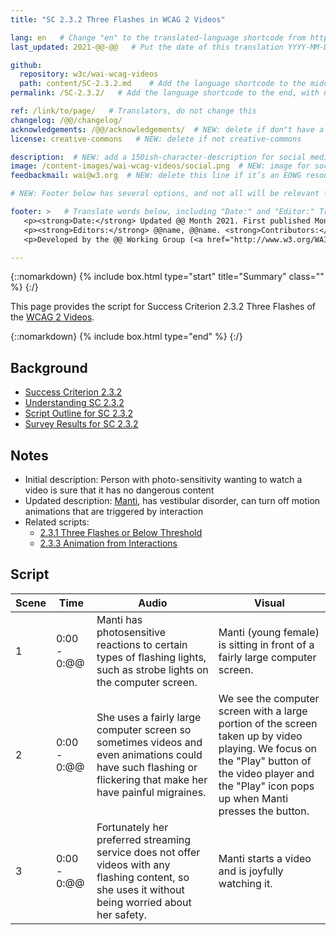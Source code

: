 ```yaml
---
title: "SC 2.3.2 Three Flashes in WCAG 2 Videos"

lang: en   # Change "en" to the translated-language shortcode from https://www.iana.org/assignments/language-subtag-registry/language-subtag-registry
last_updated: 2021-@@-@@   # Put the date of this translation YYYY-MM-DD (with month in the middle)

github:
  repository: w3c/wai-wcag-videos
  path: content/SC-2.3.2.md    # Add the language shortcode to the middle of the filename, for example: content/index.fr.md
permalink: /SC-2.3.2/   # Add the language shortcode to the end, with no slash at end, for example: /link/to/page/fr

ref: /link/to/page/   # Translators, do not change this
changelog: /@@/changelog/
acknowledgements: /@@/acknowledgements/  # NEW: delete if don"t have a separate acknowledgements page. And delete it in the footer below.
license: creative-commons   # NEW: delete if not creative-commons

description:  # NEW: add a 150ish-character-description for social media   # translate the description
image: /content-images/wai-wcag-videos/social.png  # NEW: image for social media
feedbackmail: wai@w3.org  # NEW: delete this line if it’s an EOWG resource (the default is wai-eo-editors@w3.org)

# NEW: Footer below has several options, and not all will be relevant for specific pages. (Ask Shawn if questions.)

footer: >   # Translate words below, including "Date:" and "Editor:" Translate the Working Group name. Leave the Working Group acronym in English. Do *not* change the dates in the footer below.
   <p><strong>Date:</strong> Updated @@ Month 2021. First published Month 20@@. CHANGELOG.</p>
   <p><strong>Editors:</strong> @@name, @@name. <strong>Contributors:</strong> @@name, @@name, and <a href=”https://www.w3.org/groups/wg/@@wg/participants”>participants of the @@WG</a>. ACKNOWLEDGEMENTS lists contributors and credits.</p>
   <p>Developed by the @@ Working Group (<a href="http://www.w3.org/WAI/@@/">@@WG</a>). Developed as part of the <a href="https://www.w3.org/WAI/@@/">WAI-@@ project</a>, @@co-funded by the European Commission.</p>

---
```


{::nomarkdown}
{% include box.html type="start" title="Summary" class="" %}
{:/}

This page provides the script for Success Criterion 2.3.2 Three Flashes of the [WCAG 2 Videos](https://wai-wcag-videos.netlify.app/overview/).

{::nomarkdown}
{% include box.html type="end" %}
{:/}

## Background

* [Success Criterion 2.3.2](https://www.w3.org/TR/WCAG22/#three-flashes)
* [Understanding SC 2.3.2](https://www.w3.org/WAI/WCAG22/Understanding/three-flashes.html)
* [Script Outline for SC 2.3.2](https://www.w3.org/WAI/EO/wiki/Video-Based_Resources/WCAG_Requirements#SC2-3-2)
* [Survey Results for SC 2.3.2](https://www.w3.org/2002/09/wbs/35532/Videos_WCAG_Squirrel/results#xSC232)

## Notes

* Initial description: Person with photo-sensitivity wanting to watch a video is sure that it has no dangerous content
* Updated description: [Manti](https://wai-wcag-videos.netlify.app/overview/#manti-she), has vestibular disorder, can turn off motion animations that are triggered by interaction
* Related scripts:
    * [2.3.1 Three Flashes or Below Threshold](https://wai-wcag-videos.netlify.app/sc-2.3.1/)
    * [2.3.3 Animation from Interactions](https://wai-wcag-videos.netlify.app/sc-2.3.3/)

## Script

| Scene | Time | Audio | Visual |
| ----- | ---- | ----- | ------ |
| 1 | 0:00 - 0:@@ | Manti has photosensitive reactions to certain types of flashing lights, such as strobe lights on the computer screen. | Manti (young female) is sitting in front of a fairly large computer screen. |
| 2 | 0:00 - 0:@@ | She uses a fairly large computer screen so sometimes videos and even animations could have such flashing or flickering that make her have painful migraines. | We see the computer screen with a large portion of the screen taken up by video playing. We focus on the "Play" button of the video player and the "Play" icon pops up when Manti presses the button. |
| 3 | 0:00 - 0:@@ | Fortunately her preferred streaming service does not offer videos with any flashing content, so she uses it without being worried about her safety. | Manti starts a video and is joyfully watching it. |
